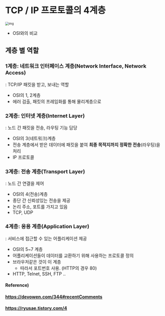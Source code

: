 # TCP / IP 프로토콜의 4계층

<img src="https://blog.kakaocdn.net/dn/bTFbPP/btqObZlPFkB/rtTQk14mYJGkjx3T9cGfd1/img.png" alt="img" style="zoom: 67%;" /> 

* OSI와의 비교



## 계층 별 역할



### 1계층: 네트워크 인터페이스 계층(Network Interface, Network Access)

: TCP/IP 패킷을 받고, 보내는 역할

* OSI의 1, 2계층
* 에러 검출, 패킷의 프레임화를 통해 물리계층으로



### 2계층: 인터넷 계층(Internet Layer)

: 노드 간 패킷을 전송, 라우팅 기능 담당

* OSI의 3(네트워크)계층
* 전송 계층에서 받은 데이터에 패킷을 붙여 **최종 목적지까지 정확한 전송**(라우팅)을 처리
* IP 프로토콜



### 3계층: 전송 계층(Transport Layer)

: 노드 간 연결을 제어

* OSI의 4(전송)계층
* 종단 간 신뢰성있는 전송을 제공
* 논리 주소, 포트를 가지고 있음
* TCP, UDP



### 4계층: 응용 계층(Application Layer)

: 서비스에 접근할 수 있는 어플리케이션 제공

* OSI의 5~7 계층
* 어플리케이션들이 데이터를 교환하기 위해 사용하는 프로토콜 정의
* 브라우저같은 것이 이 계층
  * 따라서 포트번호 사용. (HTTP의 경우 80)
* HTTP, Telnet, SSH, FTP ..



#### Reference)

#### https://devowen.com/344#recentComments

#### https://ryusae.tistory.com/4